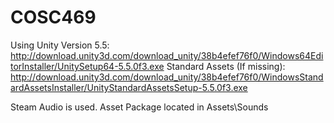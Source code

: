 # COSC469

Using Unity Version 5.5: http://download.unity3d.com/download_unity/38b4efef76f0/Windows64EditorInstaller/UnitySetup64-5.5.0f3.exe
Standard Assets (If missing): http://download.unity3d.com/download_unity/38b4efef76f0/WindowsStandardAssetsInstaller/UnityStandardAssetsSetup-5.5.0f3.exe

Steam Audio is used. Asset Package located in Assets\Sounds